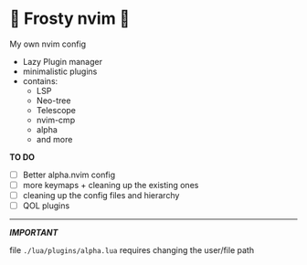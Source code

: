 # 🦝 Frosty nvim 🦝

My own nvim config
- Lazy Plugin manager
- minimalistic plugins
- contains:
  - LSP
  - Neo-tree
  - Telescope
  - nvim-cmp
  - alpha
  - and more


**TO DO**
- [ ] Better alpha.nvim config
- [ ] more keymaps + cleaning up the existing ones
- [ ] cleaning up the config files and hierarchy
- [ ] QOL plugins

---

***IMPORTANT***</br>

file `./lua/plugins/alpha.lua` requires changing the user/file path

